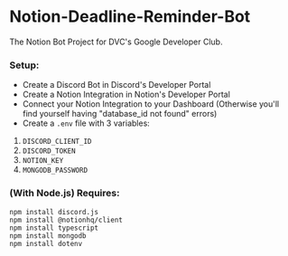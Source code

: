 # Notion-Deadline-Reminder-Bot
The Notion Bot Project for DVC's Google Developer Club.


### Setup:
* Create a Discord Bot in Discord's Developer Portal
* Create a Notion Integration in Notion's Developer Portal
* Connect your Notion Integration to your Dashboard (Otherwise you'll find yourself having "database_id not found" errors)
* Create a `.env` file with 3 variables: 
1. `DISCORD_CLIENT_ID`
2. `DISCORD_TOKEN`
3. `NOTION_KEY`
4. `MONGODB_PASSWORD`


### (With Node.js) Requires:
```
npm install discord.js
npm install @notionhq/client
npm install typescript
npm install mongodb
npm install dotenv
```
